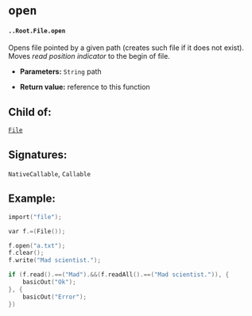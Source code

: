 # `open`

#### `..Root.File.open`

Opens file pointed by a given path (creates such file if it does not exist). Moves _read position indicator_ to the begin of file.

* **Parameters:** `String` path

* **Return value:** reference to this function

## Child of:

[`File`](docs..Root.File.md)

## Signatures:

`NativeCallable`, `Callable`

## Example:

```c
import("file");

var f.=(File());

f.open("a.txt");
f.clear();
f.write("Mad scientist.");

if (f.read().==("Mad").&&(f.readAll().==("Mad scientist.")), {
    basicOut("Ok");
}, {
    basicOut("Error");
})
```